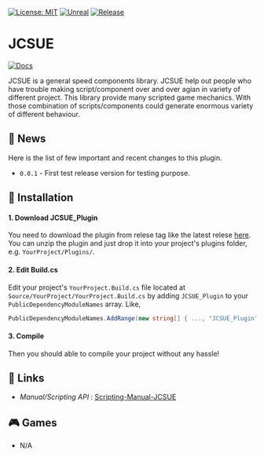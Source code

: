 [![License: MIT](https://img.shields.io/badge/License-MIT-green.svg)](https://opensource.org/licenses/MIT)
[![Unreal](https://img.shields.io/badge/Unreal%20Engine-4.25.1-blue.svg?logo=unrealengine&color=black)](https://www.unrealengine.com/en-US/)
[![Release](https://img.shields.io/github/tag/jcs090218/JCSUE.svg?label=release&logo=github)](https://github.com/jcs090218/JCSUE/releases/latest)

# JCSUE

[![Docs](https://github.com/jcs090218/JCSUE/actions/workflows/docs.yml/badge.svg)](https://github.com/jcs090218/JCSUE/actions/workflows/docs.yml)

JCSUE is a general speed components library. JCSUE help out people who have 
trouble making script/component over and over agian in variety of different 
project. This library provide many scripted game mechanics. With those combination
of scripts/components could generate enormous variety of different behaviour.

## 📰 News

Here is the list of few important and recent changes to this plugin.

* `0.0.1` - First test release version for testing purpose.

## 💾 Installation

#### 1. Download JCSUE_Plugin

You need to download the plugin from relese tag like the latest relese 
[here](https://github.com/jcs090218/JCSUE/releases). You can unzip the plugin
and just drop it into your project's plugins folder, e.g. `YourProject/Plugins/`.

#### 2. Edit Build.cs

Edit your project's `YourProject.Build.cs` file located at `Source/YourProject/YourProject.Build.cs`
by adding `JCSUE_Plugin` to your `PublicDependencyModuleNames` array. Like, 

```cs
PublicDependencyModuleNames.AddRange(new string[] { ..., "JCSUE_Plugin" });
```

#### 3. Compile

Then you should able to compile your project without any hassle!

## 🔗 Links

* *Manual/Scripting API* : [Scripting-Manual-JCSUE](https://jcs090218.github.io/JCSUE/Manual/index.html)

## 🎮 Games

* N/A
